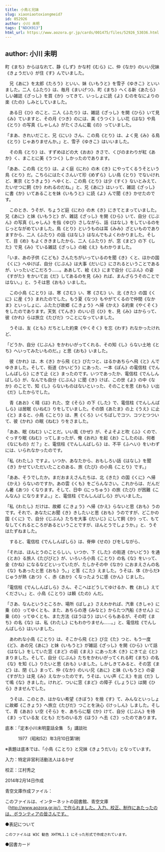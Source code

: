 ```yaml
---
title: 小鳥と兄妹
slug: xiaoniaotoxiongmeid7
id: 052926
author: 小川 未明
tags: ["NDCK913"]
html_url: https://www.aozora.gr.jp/cards/001475/files/52926_53036.html
---
```


## author: 小川 未明

町《まち》からはなれて、静《しず》かな村《むら》に、仲《なか》のいい兄妹《きょうだい》が住《す》んでいました。

　兄《あに》を太郎《たろう》といい、妹《いもうと》を雪子《ゆきこ》といいました。二人《ふたり》は、毎月《まいげつ》、町《まち》へくる新《あたら》しい雑誌《ざっし》を買《か》ってきて、いっしょに読《よ》むのをなによりの楽《たの》しみとしていました。

　ある日《ひ》のこと、二人《ふたり》は、雑誌《ざっし》を開《ひら》いて見《み》ていますと、その月《つき》のには、美《うつく》しい花《はな》や鳥《とり》の写真《しゃしん》がたくさんに載《の》っていました。

「まあ、きれいだこと、兄《にい》さん、この鳥《とり》は、よく見《み》る鳥《とり》じゃありませんか。」と、雪子《ゆきこ》はいいました。

　その鳥《とり》は、すずめほどの大《おお》きさで、くびのまわりが紅《あか》く、まことに美《うつく》しかったのであります。

「ああ、この鳥《とり》は、よく庭《にわ》の木《き》にやってくるうそという鳥《とり》だ。こちらにはたくさんいて珍《めずら》しい鳥《とり》でないけれど、東京《とうきょう》へゆくと、この鳥《とり》は少《すく》ないとみえて、たいせつに飼《か》われるのだね。」と、兄《あに》はいって、雑誌《ざっし》に書《か》いてあることを妹《いもうと》に読《よ》んで聞《き》かせたのです。

　このとき、うそが、ちょうど庭《にわ》の木《き》にきてとまっていました。兄《あに》と妹《いもうと》が、雑誌《ざっし》を開《ひら》いて、自分《じぶん》の写真《しゃしん》を指《ゆび》さしながら、話《はなし》をしているのをじっとながめていました。鳥《とり》というものは耳《みみ》ざといものでありますから、二人《ふたり》の話《はなし》はなんでもよくわかりました。そして、目《め》もよくききましたから、二人《ふたり》が、窓《まど》の下《した》で見《み》ている雑誌《ざっし》の絵《え》もわかりました。

「いま、あの子供《こども》さんたちがいっているのを聞《き》くと、ほかの国《くに》へゆけば、自分《じぶん》は大事《だいじ》にされるということであるが、いったいどこだろう……。ああして、絵《え》にまで自分《じぶん》の姿《すがた》をかいて出《だ》してあるのを見《み》れば、まんざらうそのことではない。」と、うそは思《おも》いました。

　この小鳥《ことり》は、寒《さむ》い、寒《さむ》い、北《きた》の国《くに》に産《う》まれたのでした。もう夏《なつ》もやがてくるので仲間《なかま》といっしょに、ふたたび故郷《こきょう》へ帰《かえ》る約束《やくそく》をしたのであります。天気《てんき》のいい日《ひ》を、見《み》はからって、彼《かれ》らは旅立《たびだ》つことになっていました。

　うそは、友《とも》だちとした約束《やくそく》を忘《わす》れなかったけれど、

「どうか、自分《じぶん》をかわいがってくれる、その知《し》らない土地《とち》へいってみたいものだ。」と思《おも》いました。

　彼《かれ》は、木《き》から飛《と》びたつと、はるかあちらへ飛《と》んでゆきました。そして、街道《かいどう》にあった、一本《ぽん》の電信柱《でんしんばしら》にきて止《と》まったのです。いつであったか、電信柱《でんしんばしら》が、なんでも自分《じぶん》に聞《き》けば、この世《よ》の中《なか》のことで、知《し》らないものはないといった、そのことを思《おも》い出《だ》したからでした。

　青《あお》く晴《は》れた、空《そら》の下《した》で、電信柱《でんしんばしら》は居眠《いねむ》りをしていました。その頭《あたま》の上《うえ》に止《と》まると、小鳥《ことり》は、黒《くろ》いくちばしでコツ、コツとつついて、彼《かれ》の眠《ねむ》りをさました。

「ああ、眠《ねむ》いことだ。いい風《かぜ》が、そよそよと吹《ふ》くので、ぐっすり眠《ねむ》ってしまったが、俺《おれ》を起《お》こしたのは、何者《なにもの》だ？」と、電信柱《でんしんばしら》は、不平《ふへい》をいわずには、いられなかったのです。

「私《わたし》ですよ。いつか、あなたから、おもしろい話《はなし》を聞《き》かせていただいたことのある、旅《たび》の小鳥《ことり》です。」

「ああ、そうでしたか。まだおまえさんたちは、北《きた》の国《くに》へ帰《かえ》らないのですか。あの雲《くも》をごらんなさい。これからは、だんだん暑《あつ》くなります。そして、日中《にっちゅう》の旅《たび》が困難《こんなん》になりますよ。」と、電信柱《でんしんばしら》がいいました。

「私《わたし》だけは、故郷《こきょう》へ帰《かえ》らないと思《おも》うのです。それで、あなたにお聞《き》きしたいと思《おも》うのですが、どこかの国《くに》で、自分《じぶん》たちを大事《だいじ》にして飼《か》って、もてなしてくれるところがあるということですが、ほんとうでしょうか。」と、うそはたずねました。

　すると、電信柱《でんしんばしら》は、脊伸《せの》びをしながら、

「それは、ほんとうのことらしい。いつか、下《した》の街道《かいどう》を通《とお》る旅人《たびびと》が、いろいろ小鳥《ことり》の名《な》をいって、金《かね》になるなどといっていたが、たしかその中《なか》におまえさんの名《な》もあったと思《おも》う。」と答《こた》えました。うそは、体《からだ》じゅうが熱《あつ》く、赤《あか》くなったように感《かん》じました。

「電信柱《でんしんばしら》さん、そこへはどうしてゆけるか、教《おし》えてください。」と、小鳥《ことり》は頼《たの》んだ。

「さあ、なんというところか、場所《ばしょ》さえわかれば、汽車《きしゃ》に乗《の》ってゆくとも、また、あちらの港《みなと》からたつ汽船《きせん》に乗《の》ってゆくとも、また方法《ほうほう》はいくらもあるが、その町《まち》の名《な》は、私《わたし》にもわかりません……。」と、電信柱《でんしんばしら》はいいました。

　あわれな小鳥《ことり》は、そこから飛《と》び立《た》つと、もう一度《ど》、あの兄《あに》と妹《いもうと》が雑誌《ざっし》を開《ひら》いて話《はなし》をしていた窓《まど》の前《まえ》にあった木《き》にきて止《と》まりました。そして、自分《じぶん》たちをかわいがってくれる町《まち》の名《な》を知《し》りたいと思《おも》いました。しかしきてみると、その窓《まど》は、閉《し》まって、仲《なか》のいい兄《あに》と妹《いもうと》の姿《すがた》は見《み》えなかったのです。うそは、いい声《こえ》を出《だ》して鳴《な》きました。けれど、ついに窓《まど》の障子《しょうじ》は開《ひら》きませんでした。

　うそは、このとき、はかない希望《きぼう》を捨《す》て、みんなといっしょに故郷《こきょう》へ旅立《たびだ》つことを決心《けっしん》しました。そして、青《あお》い空《そら》を、あちらに駆《か》けて、自分《じぶん》を待《ま》っている友《とも》だちのいる方《ほう》へ去《さ》ったのであります。













底本：「定本小川未明童話全集　5」講談社

　　　1977（昭和52）年3月10日第1刷

※表題は底本では、「小鳥《ことり》と兄妹《きょうだい》」となっています。

入力：特定非営利活動法人はるかぜ

校正：江村秀之

2014年2月14日作成

青空文庫作成ファイル：

このファイルは、インターネットの図書館、青空文庫（http://www.aozora.gr.jp/）で作られました。入力、校正、制作にあたったのは、ボランティアの皆さんです。











●表記について


	このファイルは W3C 勧告 XHTML1.1 にそった形式で作成されています。







●図書カード
